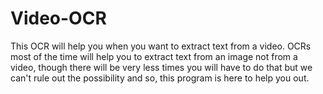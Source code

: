# Video-OCR
This OCR will help you when you want to extract text from a video. OCRs most of the time will help you to extract text from an image not from a video, though there will be very less times you will have to do that but we can't rule out the possibility and so, this program is here to help you out.
